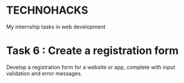 # TECHNOHACKS
My internship tasks in web development

# Task 6 : Create a registration form
Develop a registration form for a website or app, complete with input validation and error messages.

